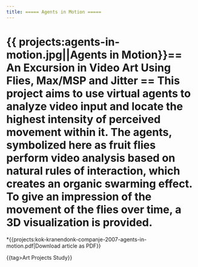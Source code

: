 ```yaml
---
title: ===== Agents in Motion =====
---
```

{{ projects:agents-in-motion.jpg||Agents in Motion}}== An Excursion in Video Art Using Flies, Max/MSP and Jitter ==
This project aims to use virtual agents to analyze video input and locate the highest intensity of perceived movement within it. The agents, symbolized here as fruit flies perform video analysis based on natural rules of interaction, which creates an organic swarming effect. To give an impression of the movement of the flies over time, a 3D visualization is provided.
===
*{{projects:kok-kranendonk-companje-2007-agents-in-motion.pdf|Download article as PDF}}

{{tag>Art Projects Study}}
